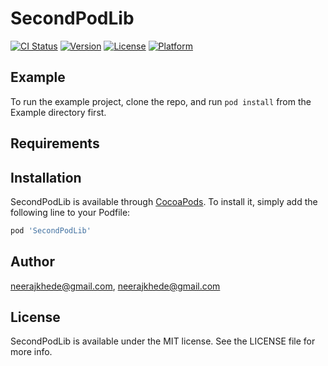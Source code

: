 # SecondPodLib

[![CI Status](https://img.shields.io/travis/neerajkhede@gmail.com/SecondPodLib.svg?style=flat)](https://travis-ci.org/neerajkhede@gmail.com/SecondPodLib)
[![Version](https://img.shields.io/cocoapods/v/SecondPodLib.svg?style=flat)](https://cocoapods.org/pods/SecondPodLib)
[![License](https://img.shields.io/cocoapods/l/SecondPodLib.svg?style=flat)](https://cocoapods.org/pods/SecondPodLib)
[![Platform](https://img.shields.io/cocoapods/p/SecondPodLib.svg?style=flat)](https://cocoapods.org/pods/SecondPodLib)

## Example

To run the example project, clone the repo, and run `pod install` from the Example directory first.

## Requirements

## Installation

SecondPodLib is available through [CocoaPods](https://cocoapods.org). To install
it, simply add the following line to your Podfile:

```ruby
pod 'SecondPodLib'
```

## Author

neerajkhede@gmail.com, neerajkhede@gmail.com

## License

SecondPodLib is available under the MIT license. See the LICENSE file for more info.

